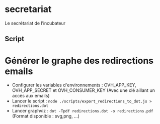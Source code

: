 # secretariat
Le secrétariat de l’incubateur

## Script

# Générer le graphe des redirections emails

- Configurer les variables d'environnements : OVH_APP_KEY, OVH_APP_SECRET et OVH_CONSUMER_KEY (Avec une clé aillant un accès aux emails)
- Lancer le script : `node ./scripts/export_redirections_to_dot.js > redirections.dot`
- Lancer graphviz : `dot -Tpdf redirections.dot -o redirections.pdf` (Format disponible : svg,png, ...)
